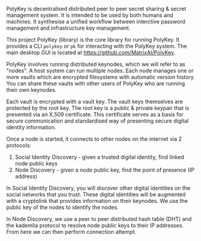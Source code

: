 PolyKey is decentralised distributed peer to peer secret sharing & secret
management system. It is intended to be used by both humans and machines.
It synthesise a unified workflow between interctive password management and
infrastructure key management.

This project PolyKey (library) is the core library for running PolyKey. It
provides a CLI `polykey` or `pk` for interacting with the PolyKey system. The
main desktop GUI is located at https://github.com/MatrixAI/PolyKey.

PolyKey involves running distributed keynodes, which we will refer to as "nodes".
A host system can run multiple nodes. Each node manages one or more vaults which
are encrypted filesystems with automatic version history. You can share these
vaults with other users of PolyKey who are running their own keynodes.

Each vault is encrypted with a vault key. The vault keys themselves are protected by
the root key. The root key is a public & private keypair that is presented via
an X.509 certificate. This certificate serves as a basis for secure 
communication and standardised way of presenting secure digital identity 
information.

Once a node is started, it connects to other nodes on the internet via 2 
protocols:

1. Social Identity Discovery - given a trusted digital identity, find linked node public keys
2. Node Discovery - given a node public key, find the point of presence (IP address)

In Social Identity Discovery, you will discover other digital identities on the 
social networks that you trust. These digital identities will be augmented with a 
cryptolink that provides information on their keynodes. We use the public key 
of the nodes to identify the nodes.

In Node Discovery, we use a peer to peer distributed hash table (DHT) and the 
kademlia protocol to resolve node public keys to their IP addresses. From here
we can then perform connection attempt.